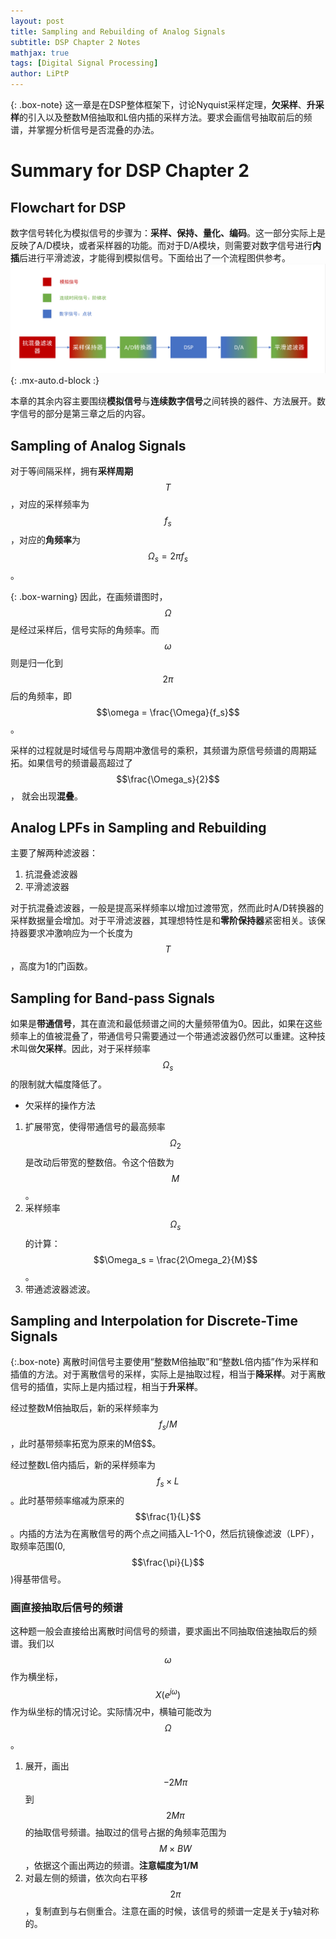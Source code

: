 ```yaml
---
layout: post
title: Sampling and Rebuilding of Analog Signals
subtitle: DSP Chapter 2 Notes
mathjax: true
tags: [Digital Signal Processing]
author: LiPtP
---
```


{: .box-note}
这一章是在DSP整体框架下，讨论Nyquist采样定理，**欠采样**、**升采样**的引入以及整数M倍抽取和L倍内插的采样方法。要求会画信号抽取前后的频谱，并掌握分析信号是否混叠的办法。
# Summary for DSP Chapter 2
## Flowchart for DSP
数字信号转化为模拟信号的步骤为：**采样、保持、量化、编码**。这一部分实际上是反映了A/D模块，或者采样器的功能。而对于D/A模块，则需要对数字信号进行**内插**后进行平滑滤波，才能得到模拟信号。下面给出了一个流程图供参考。
<br/>
    ![DSP flowchart](/assets/img/DSP/dsp_flow.png){: .mx-auto.d-block :}
    <br/>

本章的其余内容主要围绕**模拟信号**与**连续数字信号**之间转换的器件、方法展开。数字信号的部分是第三章之后的内容。
## Sampling of Analog Signals

对于等间隔采样，拥有**采样周期** $$T$$，对应的采样频率为$$f_s$$，对应的**角频率**为$$\Omega_s = 2\pi f_s$$。

{: .box-warning}
因此，在画频谱图时，$$\Omega$$是经过采样后，信号实际的角频率。而$$\omega$$则是归一化到$$2\pi$$后的角频率，即$$\omega = \frac{\Omega}{f_s}$$。

采样的过程就是时域信号与周期冲激信号的乘积，其频谱为原信号频谱的周期延拓。如果信号的频谱最高超过了$$\frac{\Omega_s}{2}$$， 就会出现**混叠**。
## Analog LPFs in Sampling and Rebuilding
主要了解两种滤波器：
1. 抗混叠滤波器
2. 平滑滤波器

对于抗混叠滤波器，一般是提高采样频率以增加过渡带宽，然而此时A/D转换器的采样数据量会增加。对于平滑滤波器，其理想特性是和**零阶保持器**紧密相关。该保持器要求冲激响应为一个长度为$$T$$，高度为1的门函数。
## Sampling for Band-pass Signals
如果是**带通信号**，其在直流和最低频谱之间的大量频带值为0。因此，如果在这些频率上的值被混叠了，带通信号只需要通过一个带通滤波器仍然可以重建。这种技术叫做**欠采样**。因此，对于采样频率$$\Omega_s$$的限制就大幅度降低了。

- 欠采样的操作方法
1. 扩展带宽，使得带通信号的最高频率$$\Omega_2$$是改动后带宽的整数倍。令这个倍数为$$M$$。
2. 采样频率$$\Omega_s$$的计算：$$\Omega_s = \frac{2\Omega_2}{M}$$。
3. 带通滤波器滤波。

## Sampling and Interpolation for Discrete-Time Signals

{:.box-note}
离散时间信号主要使用“整数M倍抽取”和“整数L倍内插”作为采样和插值的方法。对于离散信号的采样，实际上是抽取过程，相当于**降采样**。对于离散信号的插值，实际上是内插过程，相当于**升采样**。

经过整数M倍抽取后，新的采样频率为$$f_s/M$$，此时基带频率拓宽为原来的M倍$$。

经过整数L倍内插后，新的采样频率为$$f_s\times L$$。此时基带频率缩减为原来的$$\frac{1}{L}$$。内插的方法为在离散信号的两个点之间插入L-1个0，然后抗镜像滤波（LPF），取频率范围(0,$$\frac{\pi}{L}$$)得基带信号。
### 画直接抽取后信号的频谱
这种题一般会直接给出离散时间信号的频谱，要求画出不同抽取倍速抽取后的频谱。我们以$$\omega$$作为横坐标，$$X(e^{j\omega})$$作为纵坐标的情况讨论。实际情况中，横轴可能改为$$\Omega$$。

1. 展开，画出$$-2M\pi$$到$$2M\pi$$的抽取信号频谱。抽取过的信号占据的角频率范围为$$M \times BW$$，依据这个画出两边的频谱。**注意幅度为1/M**
2. 对最左侧的频谱，依次向右平移$$2\pi$$，复制直到与右侧重合。注意在画的时候，该信号的频谱一定是关于y轴对称的。

